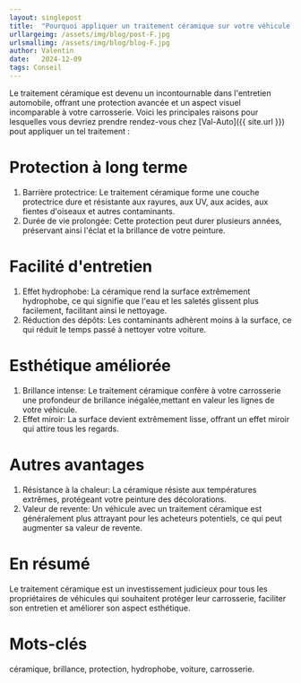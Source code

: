 ```yaml
---
layout: singlepost
title:  "Pourquoi appliquer un traitement céramique sur votre véhicule ?"
urllargeimg: /assets/img/blog/post-F.jpg
urlsmallimg: /assets/img/blog/blog-F.jpg
author: Valentin
date:   2024-12-09
tags: Conseil
---
```


Le traitement céramique est devenu un incontournable dans l'entretien automobile, offrant une protection avancée et un aspect visuel incomparable à votre carrosserie. Voici les principales raisons pour lesquelles vous devriez prendre rendez-vous chez [Val-Auto]({{ site.url }}) pout appliquer un tel traitement :

# Protection à long terme

1. Barrière protectrice: Le traitement céramique forme une couche protectrice dure et résistante aux rayures, aux UV, aux acides, aux fientes d'oiseaux et autres contaminants.
2. Durée de vie prolongée: Cette protection peut durer plusieurs années, préservant ainsi l'éclat et la brillance de votre peinture.

# Facilité d'entretien

1. Effet hydrophobe: La céramique rend la surface extrêmement hydrophobe, ce qui signifie que l'eau et les saletés glissent plus facilement, facilitant ainsi le nettoyage.
2. Réduction des dépôts: Les contaminants adhèrent moins à la surface, ce qui réduit le temps passé à nettoyer votre voiture.

# Esthétique améliorée

1. Brillance intense: Le traitement céramique confère à votre carrosserie une profondeur de brillance inégalée,mettant en valeur les lignes de votre véhicule.
2. Effet miroir: La surface devient extrêmement lisse, offrant un effet miroir qui attire tous les regards.

# Autres avantages

1. Résistance à la chaleur: La céramique résiste aux températures extrêmes, protégeant votre peinture des décolorations.
2. Valeur de revente: Un véhicule avec un traitement céramique est généralement plus attrayant pour les acheteurs potentiels, ce qui peut augmenter sa valeur de revente.

# En résumé

Le traitement céramique est un investissement judicieux pour tous les propriétaires de véhicules qui souhaitent protéger leur carrosserie, faciliter son entretien et améliorer son aspect esthétique.

# Mots-clés
céramique, brillance, protection, hydrophobe, voiture, carrosserie.